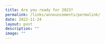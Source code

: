 ```yaml
---
title: Are you ready for 2023?
permalink: /links/announcements/permalink/
date: 2022-11-24
layout: post
description: ""
image: ""
---
```

